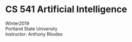 # CS 541  Artificial Intelligence
Winter2019  
Portland State University  
Instructor: Anthony Rhodes
